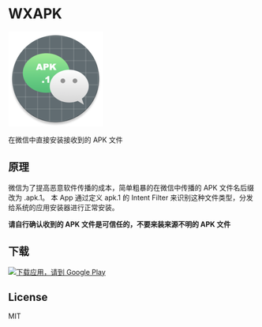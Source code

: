 # WXAPK

![logo](app/src/main/res/mipmap-xxxhdpi/ic_launcher_round.png)

在微信中直接安装接收到的 APK 文件

## 原理

微信为了提高恶意软件传播的成本，简单粗暴的在微信中传播的 APK 文件名后缀改为 .apk.1。
本 App 通过定义 apk.1 的 Intent Filter 来识别这种文件类型，分发给系统的应用安装器进行正常安装。

**请自行确认收到的 APK 文件是可信任的，不要来装来源不明的 APK 文件**

## 下载

<a href='https://play.google.com/store/apps/details?id=com.twiceyuan.wxapk'>
  <img alt='下载应用，请到 Google Play' src='https://play.google.com/intl/en_us/badges/images/generic/zh-cn_badge_web_generic.png' width='200px' />
</a>

## License 

MIT
